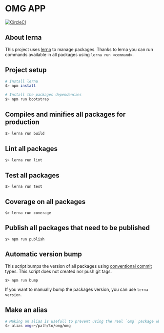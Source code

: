 # OMG APP

[![CircleCI](https://img.shields.io/circleci/project/github/microservices/omg/dev.svg?style=for-the-badge)](https://circleci.com/gh/microservices/omg/tree/master)

## About lerna

This project uses [lerna](https://github.com/lerna/lerna) to manage packages.
Thanks to lerna you can run commands available in all packages using `lerna run <command>`.

## Project setup

```bash
# Install lerna
$> npm install

# Install the packages dependencies
$> npm run bootstrap
```

## Compiles and minifies all packages for production

```bash
$> lerna run build
```

## Lint all packages

```bash
$> lerna run lint
```

## Test all packages

```
$> lerna run test
```

## Coverage on all packages

```
$> lerna run coverage
```

## Publish all packages that need to be published

```
$> npm run publish
```

## Automatic version bump

This script bumps the version of all packages using [conventional commit](https://github.com/angular/angular/blob/master/CONTRIBUTING.md#type) types.
This script does not created nor push git tags.

```
$> npm run bump
```

If you want to manually bump the packages version, you can use `lerna version`.

## Make an alias

```bash
# Making an alias is usefull to prevent using the real `omg` package when installed locally
$> alias omg=~/path/to/omg/omg
```
